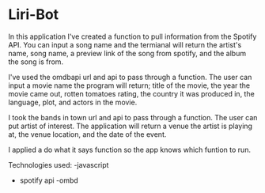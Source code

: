 # Liri-Bot
In this application I've created a function to pull information from the Spotify API.  You can input a song name and the termianal will return the artist's name, song name, a preview link of the song from spotify, and the album the song is from.  








I've used the omdbapi url and api to pass through a function. The user can input a movie name the program will return; title of the movie, the year the movie came out, rotten tomatoes rating, the country it was produced in, the language, plot, and actors in the movie.






I took the bands in town url and api to pass through a function.  The user can put artist of interest.  The application will return a venue the artist is playing at, the venue location, and the date of the event.  






I applied a do what it says function so the app knows which funtion to run. 

Technologies used:
-javascript
- spotify api
-ombd